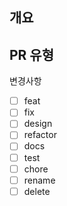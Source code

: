 ## 개요
<!---- PR에 관한 내용 -->

<!---- #(Isuue Number) -->

## PR 유형
변경사항

- [ ] feat
- [ ] fix
- [ ] design
- [ ] refactor
- [ ] docs
- [ ] test
- [ ] chore
- [ ] rename
- [ ] delete
